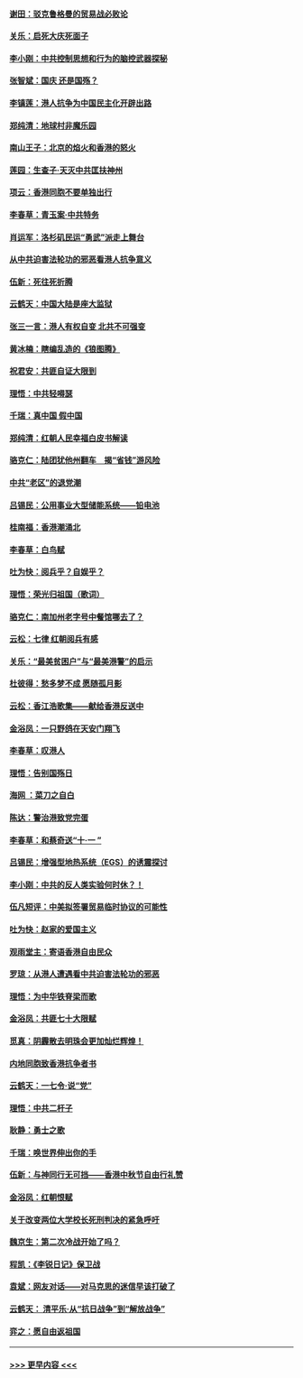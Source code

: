 #### [谢田：驳克鲁格曼的贸易战必败论](../pages/nsc993/n11555840.md?t=09302133) 
#### [关乐：启死大庆死面子](../pages/nsc993/n11556823.md?t=09302133) 
#### [李小刚：中共控制思想和行为的脑控武器探秘](../pages/nsc993/n11556776.md?t=09302133) 
#### [张智斌：国庆  还是国殇？](../pages/nsc993/n11556617.md?t=09302133) 
#### [李镇莲：港人抗争为中国民主化开辟出路](../pages/nsc993/n11556570.md?t=09302133) 
#### [郑纯清：地球村非魔乐园](../pages/nsc993/n11555415.md?t=09302133) 
#### [南山王子：北京的焰火和香港的怒火](../pages/nsc993/n11555318.md?t=09302133) 
#### [莲园：生查子·天灭中共匡扶神州](../pages/nsc993/n11555302.md?t=09302133) 
#### [项云：香港同胞不要单独出行](../pages/nsc993/n11555276.md?t=09302133) 
#### [李春草：青玉案‧中共特务](../pages/nsc993/n11552356.md?t=09302133) 
#### [肖运军：洛杉矶民运“勇武”派走上舞台](../pages/nsc993/n11551595.md?t=09302133) 
#### [从中共迫害法轮功的邪恶看港人抗争意义](../pages/nsc993/n11540858.md?t=09302133) 
#### [伍新：死往死折腾](../pages/nsc993/n11550174.md?t=09302133) 
#### [云鹤天：中国大陆是座大监狱](../pages/nsc993/n11550155.md?t=09302133) 
#### [张三一言：港人有权自变 北共不可强变](../pages/nsc993/n11550132.md?t=09302133) 
#### [黄冰楠：瞎编乱造的《狼图腾》](../pages/nsc993/n11550082.md?t=09302133) 
#### [祝君安：共匪自证大限到](../pages/nsc993/n11550041.md?t=09302133) 
#### [理悟：中共轻嘚瑟](../pages/nsc993/n11547978.md?t=09302133) 
#### [千瑞：真中国 假中国](../pages/nsc993/n11547865.md?t=09302133) 
#### [郑纯清：红朝人民幸福白皮书解读](../pages/nsc993/n11547499.md?t=09302133) 
#### [骆克仁：陆团犹他州翻车　揭“省钱”游风险](../pages/nsc993/n11546977.md?t=09302133) 
#### [中共“老区”的退党潮](../pages/nsc993/n11545995.md?t=09302133) 
#### [吕锡民：公用事业大型储能系统——铅电池](../pages/nsc993/n11545701.md?t=09302133) 
#### [桂南福：香港潮涌北](../pages/nsc993/n11545682.md?t=09302133) 
#### [李春草：白鸟赋](../pages/nsc993/n11545663.md?t=09302133) 
#### [吐为快：阅兵乎？自娱乎？](../pages/nsc993/n11545625.md?t=09302133) 
#### [理悟：荣光归祖国（歌词）](../pages/nsc993/n11545616.md?t=09302133) 
#### [骆克仁：南加州老字号中餐馆哪去了？](../pages/nsc993/n11545120.md?t=09302133) 
#### [云松：七律 红朝阅兵有感](../pages/nsc993/n11542394.md?t=09302133) 
#### [关乐：“最美贫困户”与“最美港警”的启示](../pages/nsc993/n11542252.md?t=09302133) 
#### [杜彼得：愁多梦不成 愿随孤月影](../pages/nsc993/n11540296.md?t=09302133) 
#### [云松：香江浩歌集——献给香港反送中](../pages/nsc993/n11540149.md?t=09302133) 
#### [金浴凤：一只野鸽在天安门翔飞](../pages/nsc993/n11540280.md?t=09302133) 
#### [李春草：叹港人](../pages/nsc993/n11540119.md?t=09302133) 
#### [理悟：告别国殇日](../pages/nsc993/n11539610.md?t=09302133) 
#### [海网 ：菜刀之自白](../pages/nsc993/n11539597.md?t=09302133) 
#### [陈达：警治港致党完蛋](../pages/nsc993/n11538127.md?t=09302133) 
#### [李春草：和蔡奇送“十·一 ”](../pages/nsc993/n11537810.md?t=09302133) 
#### [吕锡民：增强型地热系统（EGS）的诱震探讨](../pages/nsc993/n11537765.md?t=09302133) 
#### [李小刚：中共的反人类实验何时休？！](../pages/nsc993/n11537669.md?t=09302133) 
#### [伍凡短评：中美拟签署贸易临时协议的可能性](../pages/nsc993/n11536773.md?t=09302133) 
#### [吐为快：赵家的爱国主义](../pages/nsc993/n11536750.md?t=09302133) 
#### [观雨堂主：寄语香港自由民众](../pages/nsc993/n11536735.md?t=09302133) 
#### [罗琼：从港人遭遇看中共迫害法轮功的邪恶](../pages/nsc993/n11507862.md?t=09302133) 
#### [理悟：为中华铁脊梁而歌](../pages/nsc993/n11534458.md?t=09302133) 
#### [金浴凤：共匪七十大限赋](../pages/nsc993/n11534434.md?t=09302133) 
#### [觅真：阴霾散去明珠会更加灿烂辉煌！](../pages/nsc993/n11531858.md?t=09302133) 
#### [内地同胞致香港抗争者书](../pages/nsc993/n11531645.md?t=09302133) 
#### [云鹤天：一七令‧说“党”](../pages/nsc993/n11529099.md?t=09302133) 
#### [理悟：中共二杆子](../pages/nsc993/n11529046.md?t=09302133) 
#### [耿静：勇士之歌](../pages/nsc993/n11527562.md?t=09302133) 
#### [千瑞：唤世界伸出你的手](../pages/nsc993/n11526942.md?t=09302133) 
#### [伍新：与神同行无可挡——香港中秋节自由行礼赞](../pages/nsc993/n11526801.md?t=09302133) 
#### [金浴凤：红朝恨赋](../pages/nsc993/n11524312.md?t=09302133) 
#### [关于改变两位大学校长死刑判决的紧急呼吁](../pages/nsc993/n11524103.md?t=09302133) 
#### [魏京生：第二次冷战开始了吗？](../pages/nsc993/n11524023.md?t=09302133) 
#### [程凯：《李锐日记》保卫战](../pages/nsc993/n11522922.md?t=09302133) 
#### [袁斌：网友对话——对马克思的迷信早该打破了](../pages/nsc993/n11522561.md?t=09302133) 
#### [云鹤天： 清平乐‧从“抗日战争”到“解放战争”](../pages/nsc993/n11522917.md?t=09302133) 
#### [弈之：愿自由返祖国](../pages/nsc993/n11522810.md?t=09302133) 

----
#### [ >>> 更早内容 <<< ](../indexes/nsc993-earlier.md)
